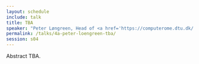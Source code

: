 ```yaml
---
layout: schedule
include: talk
title: TBA
speaker: "Peter Løngreen, Head of <a href='https://computerome.dtu.dk/'>Computerome</a>"
permalink: /talks/4a-peter-loengreen-tba/
session: s04
---
```


Abstract TBA.
